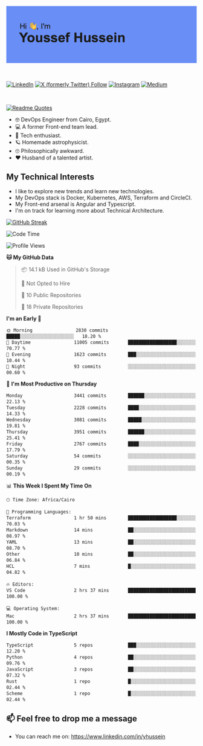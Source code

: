 [![Youssef's GitHub Banner](./assets/youssef-hussein.png)](https://github.com/yorki404)

</br>

[![LinkedIn](https://img.shields.io/badge/linkedin-%230077B5.svg?style=for-the-badge&logo=linkedin&logoColor=white)](https://www.linkedin.com/in/yhussein/)
[![X (formerly Twitter) Follow](https://img.shields.io/twitter/follow/devqik_?style=for-the-badge&logo=X&logoColor=White&labelColor=White)](https://twitter.com/devqik_)
[![Instagram](https://img.shields.io/badge/devqik-E4405F?style=for-the-badge&logo=Instagram&logoColor=white)](https://instagram.com/devqik)
[![Medium](https://img.shields.io/badge/Medium-12100E?style=for-the-badge&logo=medium&logoColor=white)](https://medium.com/@devqik)

</br>

[![Readme Quotes](https://quotes-github-readme.vercel.app/api?type=horizontal&theme=dark)](https://github.com/piyushsuthar/github-readme-quotes)

- :nerd_face: DevOps Engineer from Cairo, Egypt.
- :computer: A former Front-end team lead.
- :satellite: Tech enthusiast.
- :ringed_planet: Homemade astrophysicist.
- :roll_eyes: Philosophically awkward.
- :heart: Husband of a talented artist.

## My Technical Interests

- I like to explore new trends and learn new technologies.
- My DevOps stack is Docker, Kubernetes, AWS, Terraform and CircleCI.
- My Front-end arsenal is Angular and Typescript.
- I'm on track for learning more about Technical Architecture.

[![GitHub Streak](https://streak-stats.demolab.com/?user=devqik&theme=dark)](https://git.io/streak-stats)

<!--START_SECTION:waka-->
![Code Time](http://img.shields.io/badge/Code%20Time-740%20hrs%2056%20mins-blue)

![Profile Views](http://img.shields.io/badge/Profile%20Views-0-blue)

**🐱 My GitHub Data** 

> 📦 14.1 kB Used in GitHub's Storage 
 > 
> 🚫 Not Opted to Hire
 > 
> 📜 10 Public Repositories 
 > 
> 🔑 18 Private Repositories 
 > 
**I'm an Early 🐤** 

```text
🌞 Morning                2830 commits        █████░░░░░░░░░░░░░░░░░░░░   18.20 % 
🌆 Daytime                11005 commits       ██████████████████░░░░░░░   70.77 % 
🌃 Evening                1623 commits        ███░░░░░░░░░░░░░░░░░░░░░░   10.44 % 
🌙 Night                  93 commits          ░░░░░░░░░░░░░░░░░░░░░░░░░   00.60 % 
```
📅 **I'm Most Productive on Thursday** 

```text
Monday                   3441 commits        ██████░░░░░░░░░░░░░░░░░░░   22.13 % 
Tuesday                  2228 commits        ████░░░░░░░░░░░░░░░░░░░░░   14.33 % 
Wednesday                3081 commits        █████░░░░░░░░░░░░░░░░░░░░   19.81 % 
Thursday                 3951 commits        ██████░░░░░░░░░░░░░░░░░░░   25.41 % 
Friday                   2767 commits        ████░░░░░░░░░░░░░░░░░░░░░   17.79 % 
Saturday                 54 commits          ░░░░░░░░░░░░░░░░░░░░░░░░░   00.35 % 
Sunday                   29 commits          ░░░░░░░░░░░░░░░░░░░░░░░░░   00.19 % 
```


📊 **This Week I Spent My Time On** 

```text
🕑︎ Time Zone: Africa/Cairo

💬 Programming Languages: 
Terraform                1 hr 50 mins        ██████████████████░░░░░░░   70.03 % 
Markdown                 14 mins             ██░░░░░░░░░░░░░░░░░░░░░░░   08.97 % 
YAML                     13 mins             ██░░░░░░░░░░░░░░░░░░░░░░░   08.70 % 
Other                    10 mins             ██░░░░░░░░░░░░░░░░░░░░░░░   06.84 % 
HCL                      7 mins              █░░░░░░░░░░░░░░░░░░░░░░░░   04.82 % 

🔥 Editors: 
VS Code                  2 hrs 37 mins       █████████████████████████   100.00 % 

💻 Operating System: 
Mac                      2 hrs 37 mins       █████████████████████████   100.00 % 
```

**I Mostly Code in TypeScript** 

```text
TypeScript               5 repos             ███░░░░░░░░░░░░░░░░░░░░░░   12.20 % 
Python                   4 repos             ██░░░░░░░░░░░░░░░░░░░░░░░   09.76 % 
JavaScript               3 repos             ██░░░░░░░░░░░░░░░░░░░░░░░   07.32 % 
Rust                     1 repo              █░░░░░░░░░░░░░░░░░░░░░░░░   02.44 % 
Scheme                   1 repo              █░░░░░░░░░░░░░░░░░░░░░░░░   02.44 % 
```




<!--END_SECTION:waka-->

## 📫 Feel free to drop me a message
- You can reach me on: https://www.linkedin.com/in/yhussein

